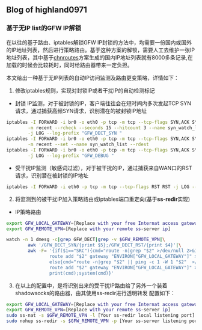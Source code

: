 ## Blog of highland0971

### 基于无IP list的GFW IP解锁

在以往的基于路由、iptables解锁GFW IP封锁的方法中，均需要一份国内或国外的IP地址列表，然后进行策略路由。基于这种方案的解锁，需要人工去维护一张IP地址列表，其中基于[chnroutes](https://github.com/fivesheep/chnroutes)方案生成的国内IP地址列表就有8000多条记录,在加载的时候会比较耗时，同时给路由器带来一定负担。

本文给出一种基于无IP列表的自动IP访问监测及路由更变策略，详情如下：

1. 修改iptables规则，实现对封锁IP或者干扰IP的自动检测标记
- 封锁 IP监测，对于被封锁的IP，客户端往往会在短时间内多次发起TCP SYN请求，通过捕获高频SYN请求，识别潜在的被封锁IP地址
```sh
iptables -I FORWARD -i br0 -o eth0 -p tcp -m tcp --tcp-flags SYN,ACK SYN \
        -m recent --rcheck --seconds 15 --hitcount 3 --name syn_watch_list --rdest \
        -j LOG --log-prefix "GFW_DECT_SYN "
iptables -I FORWARD -i br0 -o eth0 -p tcp -m tcp --tcp-flags SYN,ACK SYN \
        -m recent --set --name syn_watch_list --rdest
iptables -I FORWARD -i br0 -o eth0 -p tcp -m tcp --tcp-flags SYN,ACK SYN \
        -j LOG --log-prefix "GFW_DEBUG "
```
- 受干扰IP监测（敏感词过滤），对于被干扰的IP，通过捕获来自WAN口的RST请求，识别潜在被封锁的IP地址
```sh
iptables -I FORWARD -i eth0 -p tcp -m tcp --tcp-flags RST RST -j LOG --log-prefix "GFW_DECT_RST "
```

2. 将监测到的被干扰IP加入策略路由或iptables端口重定向(基于**ss-redir**实现)
- IP策略路由
```sh
export GFW_LOCAL_GATEWAY=[Replace with your free Internat access gateway ip]
export GFW_REMOTE_VPN=[Replace with your remote ss-server ip]

watch -n 1 dmesg -c|grep GFW_DECT|grep -v $GFW_REMOTE_VPN|\
        awk '/GFW_DECT_SYN/{print $5};/GFW_DECT_RST/{print $4}'|\
        awk -F= '{if($1=="SRC"){cmd="route -n|grep "$2" >/dev/null 2>&1 || \
                route add "$2" gateway "ENVIRON["GFW_LOCAL_GATEWAY"]" >/dev/null 2>&1"} \
                else{cmd="route -n|grep "$2" || ping -c 1 -W 1 "$2"  >/dev/null 2>&1 || \
                route add "$2" gateway "ENVIRON["GFW_LOCAL_GATEWAY"]" >/dev/null 2>&1"}; \
                print(cmd);system(cmd)}'

```

3. 在以上的配置中，是将识别出来的受干扰IP路由给了另外一个装着shadowsocks的路由器，由其使用ss-redir进行透明转发
配置如下：
```sh
export GFW_LOCAL_GATEWAY=[Replace with your free Internat access gateway ip]
export GFW_REMOTE_VPN=[Replace with your remote ss-server ip]
sudo ss-nat -s $GFW_REMOTE_VPN -l [Your ss-redir local listening port] -b $GFW_REMOTE_VPN -u
sudo nohup ss-redir -s $GFW_REMOTE_VPN -p [Your ss-server listening port] -k [Your ss-server password] -m [Your ss-server crypto method] -l [Your ss-redir local listening port] -b 0.0.0.0 -u
```
